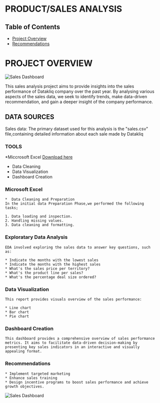 # PRODUCT/SALES ANALYSIS

## Table of Contents 

- [Project Overview](#project-overview)
- [Recommendations](#recommendations)

# PROJECT OVERVIEW
![Sales Dashboard](https://github.com/Yettybenny/Yettybenny/assets/145848340/999d94e8-ea3b-4141-a926-137c7609d1a4)

This sales analysis project aims to provide insights into the sales performance of Datakliq company over the past year. By analysing various aspects of the sales data, we seek to identify trends, make data-driven recommendation, and gain a deeper insight of the company performance.

## DATA SOURCES 

Sales data: The primary dataset used for this analysis is the "sales.csv" file,containing detailed information about each sale made by Datakliq

### TOOLS

*Miccrosoft Excel [Download here](https://microsoft.com)
  - Data Cleaning
  - Data Visualization
  - Dashboard Creation


### Microsoft Excel
    *  Data Cleaning and Preparation
    In the initial data Preparation Phase,we performed the following tasks;

    1. Data loading and inspection.
    2. Handling missing values.
    3. Data cleaning and formatting.

### Exploratary Data Analysis

    EDA involved exploring the sales data to answer key questions, such as:
    
    * Indicate the months with the lowest sales
    * Indicate the months with the highest sales
    * What's the sales price per territory?
    * What's the product line per sales?
    * What's the percentage deal size ordered?


### Data Visualization
    This report provides visuals overview of the sales performance:

    * Line chart
    * Bar chart
    * Pie chart


### Dashboard Creation

    This dashboard provides a comprehensive overview of sales performance metrics. It aims to facilitate data-driven decision-making by presenting key sales indicators in an interactive and visually appealing format.

### Recommendations

    * Implement targeted marketing
    * Enhance sales training
    * Design incentive programs to boost sales performance and achieve growth objectives.
![Sales Dashboard](https://github.com/Yettybenny/Yettybenny/assets/145848340/91d51019-0aa0-465b-b95c-1d8ed635fd49)




    
    


